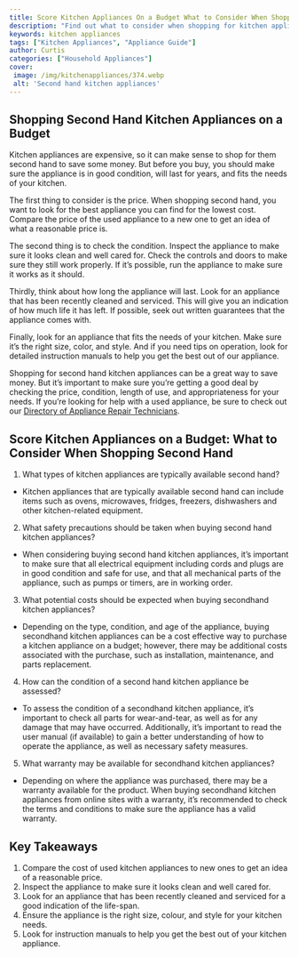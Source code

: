 ```yaml
---
title: Score Kitchen Appliances On a Budget What to Consider When Shopping Second Hand
description: "Find out what to consider when shopping for kitchen appliances on a budget so you can score the best deal when buying second hand Learn more in this insightful blog post"
keywords: kitchen appliances
tags: ["Kitchen Appliances", "Appliance Guide"]
author: Curtis
categories: ["Household Appliances"]
cover: 
 image: /img/kitchenappliances/374.webp
 alt: 'Second hand kitchen appliances'
---
```

## Shopping Second Hand Kitchen Appliances on a Budget 
Kitchen appliances are expensive, so it can make sense to shop for them second hand to save some money. But before you buy, you should make sure the appliance is in good condition, will last for years, and fits the needs of your kitchen. 

The first thing to consider is the price. When shopping second hand, you want to look for the best appliance you can find for the lowest cost. Compare the price of the used appliance to a new one to get an idea of what a reasonable price is.

The second thing is to check the condition. Inspect the appliance to make sure it looks clean and well cared for. Check the controls and doors to make sure they still work properly. If it’s possible, run the appliance to make sure it works as it should.

Thirdly, think about how long the appliance will last. Look for an appliance that has been recently cleaned and serviced. This will give you an indication of how much life it has left. If possible, seek out written guarantees that the appliance comes with.

Finally, look for an appliance that fits the needs of your kitchen. Make sure it’s the right size, color, and style. And if you need tips on operation, look for detailed instruction manuals to help you get the best out of our appliance. 

Shopping for second hand kitchen appliances can be a great way to save money. But it’s important to make sure you’re getting a good deal by checking the price, condition, length of use, and appropriateness for your needs. If you’re looking for help with a used appliance, be sure to check out our [Directory of Appliance Repair Technicians](./pages/appliance-repair-technicians).

## Score Kitchen Appliances on a Budget: What to Consider When Shopping Second Hand

1. What types of kitchen appliances are typically available second hand? 
 - Kitchen appliances that are typically available second hand can include items such as ovens, microwaves, fridges, freezers, dishwashers and other kitchen-related equipment.

2. What safety precautions should be taken when buying second hand kitchen appliances? 
 - When considering buying second hand kitchen appliances, it’s important to make sure that all electrical equipment including cords and plugs are in good condition and safe for use, and that all mechanical parts of the appliance, such as pumps or timers, are in working order. 

3. What potential costs should be expected when buying secondhand kitchen appliances? 
 - Depending on the type, condition, and age of the appliance, buying secondhand kitchen appliances can be a cost effective way to purchase a kitchen appliance on a budget; however, there may be additional costs associated with the purchase, such as installation, maintenance, and parts replacement.

4. How can the condition of a second hand kitchen appliance be assessed? 
 - To assess the condition of a secondhand kitchen appliance, it’s important to check all parts for wear-and-tear, as well as for any damage that may have occurred. Additionally, it’s important to read the user manual (if available) to gain a better understanding of how to operate the appliance, as well as necessary safety measures.

5. What warranty may be available for secondhand kitchen appliances?
 - Depending on where the appliance was purchased, there may be a warranty available for the product. When buying secondhand kitchen appliances from online sites with a warranty, it’s recommended to check the terms and conditions to make sure the appliance has a valid warranty.

## Key Takeaways 
1. Compare the cost of used kitchen appliances to new ones to get an idea of a reasonable price.
2. Inspect the appliance to make sure it looks clean and well cared for.
3. Look for an appliance that has been recently cleaned and serviced for a good indication of the life-span.
4. Ensure the appliance is the right size, colour, and style for your kitchen needs.
5. Look for instruction manuals to help you get the best out of your kitchen appliance.
